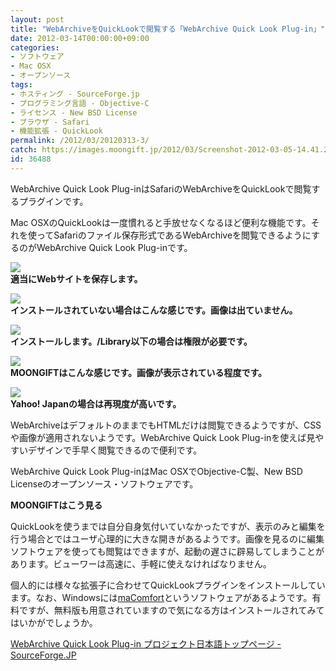 ```yaml
---
layout: post
title: "WebArchiveをQuickLookで閲覧する「WebArchive Quick Look Plug-in」"
date: 2012-03-14T00:00:00+09:00
categories:
- ソフトウェア
- Mac OSX
- オープンソース
tags: 
- ホスティング - SourceForge.jp
- プログラミング言語 - Objective-C
- ライセンス - New BSD License
- ブラウザ - Safari
- 機能拡張 - QuickLook
permalink: /2012/03/20120313-3/
catch: https://images.moongift.jp/2012/03/Screenshot-2012-03-05-14.41.27_thumb.png
id: 36488
---
```

WebArchive Quick Look Plug-inはSafariのWebArchiveをQuickLookで閲覧するプラグインです。

  
<!--more-->  

Mac OSXのQuickLookは一度慣れると手放せなくなるほど便利な機能です。それを使ってSafariのファイル保存形式であるWebArchiveを閲覧できるようにするのがWebArchive Quick Look Plug-inです。

  

[![](https://images.moongift.jp/2012/03/Screenshot-2012-03-05-14.42.22_thumb.png)](https://images.moongift.jp/2012/03/Screenshot-2012-03-05-14.42.22.png)  
**適当にWebサイトを保存します。**

  

[![](https://images.moongift.jp/2012/03/Screenshot-2012-03-05-14.43.20_thumb.png)](https://images.moongift.jp/2012/03/Screenshot-2012-03-05-14.43.20.png)  
**インストールされていない場合はこんな感じです。画像は出ていません。**

  

[![](https://images.moongift.jp/2012/03/Screenshot-2012-03-05-14.41.27_thumb.png)](https://images.moongift.jp/2012/03/Screenshot-2012-03-05-14.41.27.png)  
**インストールします。/Library以下の場合は権限が必要です。**

  

[![](https://images.moongift.jp/2012/03/Screenshot-2012-03-05-14.42.41_thumb.png)](https://images.moongift.jp/2012/03/Screenshot-2012-03-05-14.42.41.png)  
**MOONGIFTはこんな感じです。画像が表示されている程度です。**

  

[![](https://images.moongift.jp/2012/03/Screenshot-2012-03-05-14.44.35_thumb.png)](https://images.moongift.jp/2012/03/Screenshot-2012-03-05-14.44.35.png)  
**Yahoo! Japanの場合は再現度が高いです。**

  

WebArchiveはデフォルトのままでもHTMLだけは閲覧できるようですが、CSSや画像が適用されないようです。WebArchive Quick Look Plug-inを使えば見やすいデザインで手早く閲覧できるので便利です。

  

WebArchive Quick Look Plug-inはMac OSXでObjective-C製、New BSD Licenseのオープンソース・ソフトウェアです。

  
  
  

**MOONGIFTはこう見る**

  

QuickLookを使うまでは自分自身気付いていなかったですが、表示のみと編集を行う場合とではユーザ心理的に大きな開きがあるようです。画像を見るのに編集ソフトウェアを使っても閲覧はできますが、起動の遅さに辟易してしまうことがあります。ビューワーは高速に、手軽に使えなければなりません。

  

個人的には様々な拡張子に合わせてQuickLookプラグインをインストールしています。なお、Windowsには[maComfort](http://rafaelklaus.com/macomfort/)というソフトウェアがあるようです。有料ですが、無料版も用意されていますので気になる方はインストールされてみてはいかがでしょうか。

  

[WebArchive Quick Look Plug-in プロジェクト日本語トップページ - SourceForge.JP](http://sourceforge.jp/projects/fjnwebarchive/)

